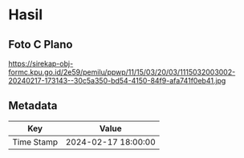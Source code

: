 # Hasil

## Foto C Plano

https://sirekap-obj-formc.kpu.go.id/2e59/pemilu/ppwp/11/15/03/20/03/1115032003002-20240217-173143--30c5a350-bd54-4150-84f9-afa741f0eb41.jpg


## Metadata

| Key        | Value               |
| ---------- | ------------------- |
| Time Stamp | 2024-02-17 18:00:00 |



